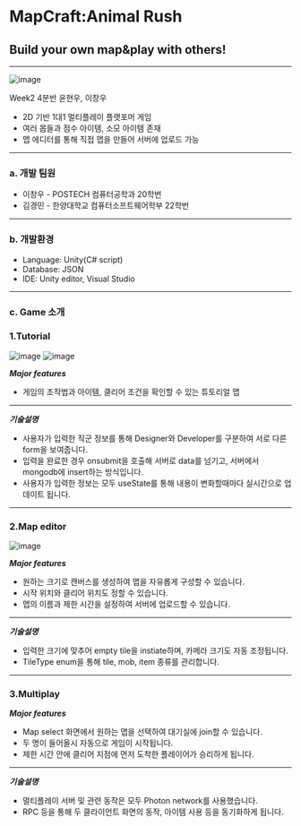 # MapCraft:Animal Rush
## Build your own map&play with others!
---

![image](https://github.com/Gloveman/MadDefense/assets/20718582/0c0d1df3-78a8-4830-893b-0c836b523adc)

Week2 4분반 윤현우, 이창우

- 2D 기반 1대1 멀티플레이 플랫포머 게임
- 여러 몹들과 점수 아이템, 소모 아이템 존재
- 맵 에디터를 통해 직접 맵을 만들어 서버에 업로드 가능

---

### a. 개발 팀원

- 이창우 - POSTECH 컴퓨터공학과 20학번
- 김경민 - 한양대학교 컴퓨터소프트웨어학부 22학번

---

### b. 개발환경

- Language: Unity(C# script)
- Database: JSON
- IDE: Unity editor, Visual Studio

---

### c. Game 소개

### 1.Tutorial

![image](https://github.com/Gloveman/MadDefense/assets/20718582/c15f3898-49ba-43b1-b9af-eafbc810eb34)
![image](https://github.com/Gloveman/MadDefense/assets/20718582/554a0082-4487-4603-b524-87a2133a6b92)

***Major features***
- 게임의 조작법과 아이템, 클리어 조건을 확인할 수 있는 튜토리얼 맵

---

***기술설명***
- 사용자가 입력한 직군 정보를 통해 Designer와 Developer를 구분하여 서로 다른 form을 보여줍니다. 
- 입력을 완료한 경우 onsubmit을 호출해 서버로 data를 넘기고, 서버에서 mongodb에 insert하는 방식입니다.
- 사용자가 입력한 정보는 모두 useState를 통해 내용이 변화할때마다 실시간으로 업데이트 됩니다.

---

### 2.Map editor

![image](https://github.com/Gloveman/MadDefense/assets/20718582/d1f35346-7930-4806-bff9-27bb7704a5f7)

***Major features***
- 원하는 크기로 캔버스를 생성하여 맵을 자유롭게 구성할 수 있습니다.
- 시작 위치와 클리어 위치도 정할 수 있습니다.
- 맵의 이름과 제한 시간을 설정하여 서버에 업로드할 수 있습니다.
---

***기술설명***
- 입력한 크기에 맞추어 empty tile을 instiate하며, 카메라 크기도 자동 조정됩니다. 
- TileType enum을 통해 tile, mob, item 종류를 관리합니다.


---

### 3.Multiplay

***Major features***
- Map select 화면에서 원하는 맵을 선택하여 대기실에 join할 수 있습니다.
- 두 명이 들어올시 자동으로 게임이 시작됩니다.
- 제한 시간 안에 클리어 지점에 먼저 도착한 플레이어가 승리하게 됩니다.

---

***기술설명***
- 멀티플레이 서버 및 관련 동작은 모두 Photon network를 사용했습니다. 
- RPC 등을 통해 두 클라이언트 화면의 동작, 아이템 사용 등을 동기화하게 됩니다.


